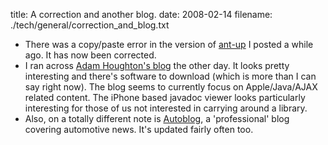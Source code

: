 title: A correction and another blog.
date: 2008-02-14
filename: ./tech/general/correction_and_blog.txt

* There was a copy/paste error in the version of <a href="http://www.mschaef.com/blog/tech/programming/ant-up.html">ant-up</a> 
  I posted a while ago. It has now been corrected.
* I ran across <a href="http://www.adamhoughton.com">Adam Houghton's
  blog</a> the other day. It looks pretty interesting and there's 
  software to download (which is more than I can say right now). The blog 
  seems to currently focus on Apple/Java/AJAX related content. The iPhone
  based javadoc viewer looks particularly interesting for those of us 
  not interested in carrying around a library.
* Also, on a totally different note is <a 
  href="http://www.autoblog.com/">Autoblog</a>, a 'professional' blog
  covering automotive news. It's updated fairly often too.

